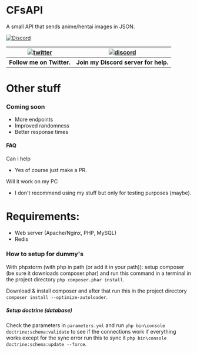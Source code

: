 # CFsAPI
A small API that sends anime/hentai images in JSON.

[![Discord](https://discordapp.com/api/guilds/434436407646486528/widget.png)](https://discord.gg/gzWwtWG)

| [![twitter](https://cdn.discordapp.com/attachments/155726317222887425/252192520094613504/twiter_banner.JPG)](https://twitter.com/nintendoDSgek) | [![discord](https://cdn.discordapp.com/attachments/266240393639755778/281920766490968064/discord.png)](https://discord.gg/gzWwtWG)
| --- | --- |
| **Follow me on Twitter.** | **Join my Discord server for help.** |

# Other stuff

### Coming soon

- More endpoints
- Improved randomness
- Better response times

#### FAQ

 Can i help
- Yes of course just make a PR.

 Will it work on my PC
- I don't recommend using my stuff but only for testing purposes (maybe).

# Requirements:
- Web server (Apache/Nginx, PHP, MySQL)
- Redis

### How to setup for dummy's
With phpstorm (with php in path (or add it in your path)):
    setup composer (be sure it downloads composer.phar)
    and run this command in a terminal in the project directory `php composer.phar install`.

Download & install composer and after that run this in the project directory
`composer install --optimize-autoloader`.


##### Setup doctrine (database)
Check the parameters in `parameters.yml` and run `php bin\console doctrine:schema:validate` to see if the connections work
if everything works except for the sync error run this to sync it `php bin\console doctrine:schema:update --force`.
